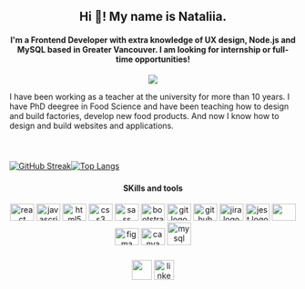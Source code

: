 <h2 align="center">Hi 👋! My name is Nataliia. </h2 <br/> <h4 align="center"> I'm a Frontend Developer with extra knowledge of UX design, Node.js and MySQL based in Greater Vancouver. I am looking for internship or full-time opportunities! </h4>

  <div align="center">
  <img src="https://user-images.githubusercontent.com/97055104/213554574-d4b12e98-24a8-4d61-af80-0e5acfa47652.gif" />
   </div> 
  
  <p> I have been working as a teacher at the university for more than 10 years. I have PhD deegree in Food Science and have been teaching how to design and build factories, develop new food products. And now I know how to design and build websites and applications. </p>
  <br/>

###
[![GitHub Streak](https://streak-stats.demolab.com?user=Awatanka&hide_border=true&border_radius=2.6&mode=weekly)](https://git.io/streak-stats)[![Top Langs](https://github-readme-stats.vercel.app/api/top-langs/?username=Awatanka&layout=compact)](https://github.com/anuraghazra/github-readme-stats)


###
<h4 align="center"> SKills and tools </h4>
<div align="center">
  
  <img src="https://cdn.jsdelivr.net/gh/devicons/devicon/icons/react/react-original.svg" height="30" width="42" alt="react logo"  />
  <img src="https://cdn.jsdelivr.net/gh/devicons/devicon/icons/javascript/javascript-original.svg" height="30" width="42" alt="javascript logo"  />
  <img src="https://cdn.jsdelivr.net/gh/devicons/devicon/icons/html5/html5-original.svg" height="30" width="42" alt="html5 logo"  />
  <img src="https://cdn.jsdelivr.net/gh/devicons/devicon/icons/css3/css3-original.svg" height="30" width="42" alt="css3 logo"  />
  <img src="https://cdn.jsdelivr.net/gh/devicons/devicon/icons/sass/sass-original.svg" height="30" width="42" alt="sass logo"  />
  <img src="https://cdn.jsdelivr.net/gh/devicons/devicon/icons/bootstrap/bootstrap-original.svg" height="30" width="42" alt="bootstrap logo"  />
  <img src="https://cdn.jsdelivr.net/gh/devicons/devicon/icons/git/git-original.svg" height="30" width="42" alt="git logo"  />
  <img src="https://cdn.jsdelivr.net/gh/devicons/devicon/icons/github/github-original.svg" height="30" width="42" alt="github logo"  />
  <img src="https://cdn.jsdelivr.net/gh/devicons/devicon/icons/jira/jira-original.svg" height="30" width="42" alt="jira logo"  />
  <img src="https://cdn.jsdelivr.net/gh/devicons/devicon/icons/jest/jest-plain.svg" height="30" width="42" alt="jest logo"  />
  <img src="https://cdn.jsdelivr.net/gh/devicons/devicon/icons/nodejs/nodejs-original-wordmark.svg" height="30" width="42"/>
  <img src="https://cdn.jsdelivr.net/gh/devicons/devicon/icons/figma/figma-original.svg" height="30" width="42" alt="figma logo"  />
  <img src="https://cdn.jsdelivr.net/gh/devicons/devicon/icons/canva/canva-original.svg" height="30" width="42" alt="canva logo"  />
<img src="https://cdn.jsdelivr.net/gh/devicons/devicon/icons/mysql/mysql-original-wordmark.svg" height="40" width="42" alt="mysql logo"  //>

</div>

###

<div align="center">
  <a href = "mailto:natalia.sokolova.ca@gmail.com"><img src="https://img.shields.io/badge/Gmail-D14836?style=for-the-badge&logo=gmail&logoColor=white" target="_blank" height="35"></a>
  <a href="https://www.linkedin.com/in/https://www.linkedin.com/in/natalia-sokolova-/" target="_blank">
    <img src="https://img.shields.io/static/v1?message=LinkedIn&logo=linkedin&label=&color=0077B5&logoColor=white&labelColor=&style=for-the-badge" height="35" alt="linkedin logo"  />
  </a>
</div>

###
